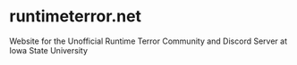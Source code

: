 # runtimeterror.net
Website for the Unofficial Runtime Terror Community and Discord Server at Iowa State University
